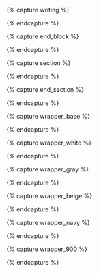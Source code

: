 {% capture writing %}
<div class="mw7 center" markdown="1">
{% endcapture %}

{% capture end_block %}
</div>
{% endcapture %}

{% capture section %}
<section markdown="1">
{% endcapture %}

{% capture end_section %}
</section>
{% endcapture %}

{% capture wrapper_base %}
<div class="w-100 pa4 pa5-l bg-white" markdown="1">
{% endcapture %}

{% capture wrapper_white %}
<div class="w-100 pa4 pa5-l bg-white" markdown="1">
{% endcapture %}

{% capture wrapper_gray %}
<div class="w-100 pa4 pa5-l bg-gray" markdown="1">
{% endcapture %}

{% capture wrapper_beige %}
<div class="w-100 pa4 pa5-l beige" markdown="1">
{% endcapture %}

{% capture wrapper_navy %}
<div class="w-100 pa4 pa5-l bg-navy" markdown="1">
{% endcapture %}

{% capture wrapper_900 %}
<div class="post-wrapper-900" markdown="1">
{% endcapture %}
